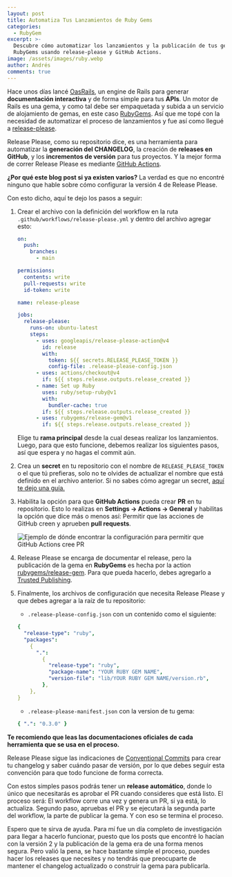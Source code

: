 ```yaml
---
layout: post
title: Automatiza Tus Lanzamientos de Ruby Gems
categories:
  - RubyGem
excerpt: >-
  Descubre cómo automatizar los lanzamientos y la publicación de tus gemas en
  RubyGems usando release-please y GitHub Actions.
image: /assets/images/ruby.webp
author: Andrés
comments: true
---
```

Hace unos días lancé [OasRails](https://github.com/a-chacon/oas_rails), un engine de Rails para generar **documentación interactiva** y de forma simple para tus **APIs**. Un motor de Rails es una gema, y como tal debe ser empaquetada y subida a un servicio de alojamiento de gemas, en este caso [RubyGems](https://rubygems.org/). Así que me topé con la necesidad de automatizar el proceso de lanzamientos y fue así como llegué a [release-please](https://github.com/googleapis/release-please).

Release Please, como su repositorio dice, es una herramienta para automatizar la **generación del CHANGELOG**, la creación de **releases en GitHub**, y los **incrementos de versión** para tus proyectos. Y la mejor forma de correr Release Please es mediante [GitHub Actions](https://docs.github.com/en/actions).

**¿Por qué este blog post si ya existen varios?** La verdad es que no encontré ninguno que hable sobre cómo configurar la versión 4 de Release Please.

Con esto dicho, aquí te dejo los pasos a seguir:

1. Crear el archivo con la definición del workflow en la ruta `.github/workflows/release-please.yml` y dentro del archivo agregar esto:

   ```yml
   on:
     push:
       branches:
         - main

   permissions:
     contents: write
     pull-requests: write
     id-token: write

   name: release-please

   jobs:
     release-please:
       runs-on: ubuntu-latest
       steps:
         - uses: googleapis/release-please-action@v4
           id: release
           with:
             token: ${{ secrets.RELEASE_PLEASE_TOKEN }}
             config-file: .release-please-config.json
         - uses: actions/checkout@v4
           if: ${{ steps.release.outputs.release_created }}
         - name: Set up Ruby
           uses: ruby/setup-ruby@v1
           with:
             bundler-cache: true
           if: ${{ steps.release.outputs.release_created }}
         - uses: rubygems/release-gem@v1
           if: ${{ steps.release.outputs.release_created }}
   ```

   Elige tu **rama principal** desde la cual deseas realizar los lanzamientos. Luego, para que esto funcione, debemos realizar los siguientes pasos, así que espera y no hagas el commit aún.

2. Crea un **secret** en tu repositorio con el nombre de `RELEASE_PLEASE_TOKEN` o el que tú prefieras, solo no te olvides de actualizar el nombre que está definido en el archivo anterior. Si no sabes cómo agregar un secret, [aquí te dejo una guía.](https://docs.github.com/en/actions/security-guides/using-secrets-in-github-actions)

3. Habilita la opción para que **GitHub Actions** pueda crear **PR** en tu repositorio. Esto lo realizas en **Settings -> Actions -> General** y habilitas la opción que dice más o menos así: Permitir que las acciones de GitHub creen y aprueben **pull requests**.

   ![Ejemplo de dónde encontrar la configuración para permitir que GitHub Actions cree PR](https://jhale.dev/assets/img/posts/auto_merging_prs/org_actions_prs_permissions.png)

4. Release Please se encarga de documentar el release, pero la publicación de la gema en **RubyGems** es hecha por la action [rubygems/release-gem](https://github.com/rubygems/release-gem). Para que pueda hacerlo, debes agregarlo a [Trusted Publishing](https://guides.rubygems.org/trusted-publishing/).

5. Finalmente, los archivos de configuración que necesita Release Please y que debes agregar a la raíz de tu repositorio:

   - `.release-please-config.json` con un contenido como el siguiente:

   ```yml
   {
     "release-type": "ruby",
     "packages":
       {
         ".":
           {
             "release-type": "ruby",
             "package-name": "YOUR RUBY GEM NAME",
             "version-file": "lib/YOUR RUBY GEM NAME/version.rb",
           },
       },
   }
   ```

   - `.release-please-manifest.json` con la version de tu gema:

   ```yml
   { ".": "0.3.0" }
   ```

**Te recomiendo que leas las documentaciones oficiales de cada herramienta que se usa en el proceso.**

Release Please sigue las indicaciones de [Conventional Commits](https://www.conventionalcommits.org/en/v1.0.0/) para crear tu changelog y saber cuándo pasar de versión, por lo que debes seguir esta convención para que todo funcione de forma correcta.

Con estos simples pasos podrás tener un **release automático**, donde lo único que necesitarás es aprobar el PR cuando consideres que está listo. El proceso será: El workflow corre una vez y genera un PR, si ya está, lo actualiza. Segundo paso, apruebas el PR y se ejecutará la segunda parte del workflow, la parte de publicar la gema. Y con eso se termina el proceso.

Espero que te sirva de ayuda. Para mí fue un día completo de investigación para llegar a hacerlo funcionar, puesto que los posts que encontré lo hacían con la versión 2 y la publicación de la gema era de una forma menos segura. Pero valió la pena, se hace bastante simple el proceso, puedes hacer los releases que necesites y no tendrás que preocuparte de mantener el changelog actualizado o construir la gema para publicarla.

